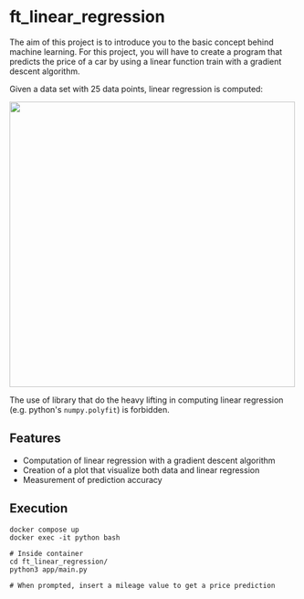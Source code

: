# ft_linear_regression

The aim of this project is to introduce you to the basic concept behind machine learning.
For this project, you will have to create a program that predicts the price of a car by
using a linear function train with a gradient descent algorithm.

Given a data set with 25 data points, linear regression is computed:

<img src="https://github.com/nicolasgasco/42_cursus/assets/73175085/355159d8-5fbf-45b0-86d5-793425463d15" width="500" />

The use of library that do the heavy lifting in computing linear regression (e.g. python's `numpy.polyfit`) is forbidden.

## Features
- Computation of linear regression with a gradient descent algorithm
- Creation of a plot that visualize both data and linear regression
- Measurement of prediction accuracy

## Execution
```shell
docker compose up
docker exec -it python bash

# Inside container
cd ft_linear_regression/
python3 app/main.py

# When prompted, insert a mileage value to get a price prediction
```
